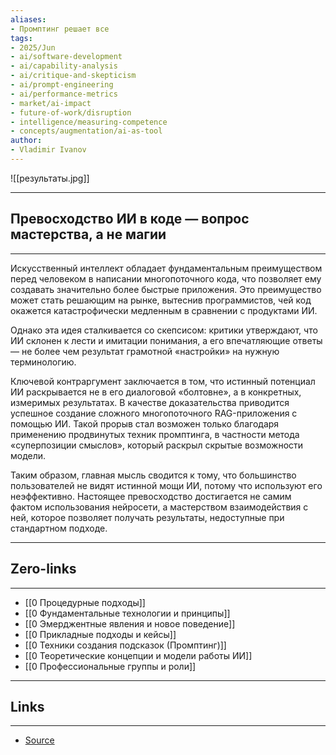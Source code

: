 ```yaml
---
aliases: 
- Промптинг решает все 
tags:
- 2025/Jun
- ai/software-development
- ai/capability-analysis
- ai/critique-and-skepticism
- ai/prompt-engineering
- ai/performance-metrics
- market/ai-impact
- future-of-work/disruption
- intelligence/measuring-competence
- concepts/augmentation/ai-as-tool
author:
- Vladimir Ivanov
---
```

![[результаты.jpg]]

-----
##  Превосходство ИИ в коде — вопрос мастерства, а не магии
-----
Искусственный интеллект обладает фундаментальным преимуществом перед человеком в написании многопоточного кода, что позволяет ему создавать значительно более быстрые приложения. Это преимущество может стать решающим на рынке, вытеснив программистов, чей код окажется катастрофически медленным в сравнении с продуктами ИИ.

Однако эта идея сталкивается со скепсисом: критики утверждают, что ИИ склонен к лести и имитации понимания, а его впечатляющие ответы — не более чем результат грамотной «настройки» на нужную терминологию.

Ключевой контраргумент заключается в том, что истинный потенциал ИИ раскрывается не в его диалоговой «болтовне», а в конкретных, измеримых результатах. В качестве доказательства приводится успешное создание сложного многопоточного RAG-приложения с помощью ИИ. Такой прорыв стал возможен только благодаря применению продвинутых техник промптинга, в частности метода «суперпозиции смыслов», который раскрыл скрытые возможности модели.

Таким образом, главная мысль сводится к тому, что большинство пользователей не видят истинной мощи ИИ, потому что используют его неэффективно. Настоящее превосходство достигается не самим фактом использования нейросети, а мастерством взаимодействия с ней, которое позволяет получать результаты, недоступные при стандартном подходе.

---
## Zero-links
---
- [[0 Процедурные подходы]]
- [[0 Фундаментальные технологии и принципы]]
- [[0 Эмерджентные явления и новое поведение]]
- [[0 Прикладные подходы и кейсы]]
- [[0 Техники создания подсказок (Промптинг)]]
- [[0 Теоретические концепции и модели работы ИИ]]
- [[0 Профессиональные группы и роли]]

---
## Links
---
- [Source](https://t.me/turboproject/1788)